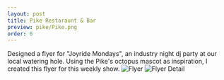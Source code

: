 ```yaml
---
layout: post
title: Pike Restaraunt & Bar
preview: pike/Pike.png
order: 6
---
```

Designed a flyer for "Joyride Mondays", an industry night dj party at our local watering hole. Using the Pike's octopus mascot as inspiration, I created this flyer for this weekly show.
![Flyer](Pike.png)
![Flyer Detail](PikeZoom.png)
